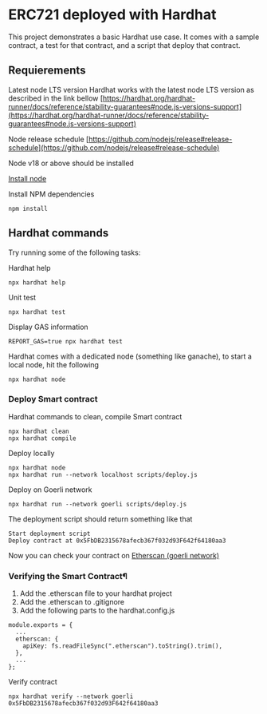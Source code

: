 # ERC721 deployed with Hardhat

This project demonstrates a basic Hardhat use case. It comes with a sample contract, a test for that contract, and a script that deploy that contract.

## Requierements

Latest node LTS version
Hardhat works with the latest node LTS version as described in the link bellow
[https://hardhat.org/hardhat-runner/docs/reference/stability-guarantees#node.js-versions-support](https://hardhat.org/hardhat-runner/docs/reference/stability-guarantees#node.js-versions-support)

Node release schedule
[https://github.com/nodejs/release#release-schedule](https://github.com/nodejs/release#release-schedule)

Node v18 or above should be installed

[Install node](https://nodejs.org/en/download/)

Install NPM dependencies

```shell
npm install
```

## Hardhat commands

Try running some of the following tasks:

Hardhat help

```shell
npx hardhat help
```

Unit test

```shell
npx hardhat test
```

Display GAS information

```shell
REPORT_GAS=true npx hardhat test
```

Hardhat comes with a dedicated node (something like ganache), to start a local node, hit the following

```shell
npx hardhat node
```

### Deploy Smart contract

Hardhat commands to clean, compile Smart contract

```shell
npx hardhat clean
npx hardhat compile
```

Deploy locally

```shell
npx hardhat node
npx hardhat run --network localhost scripts/deploy.js
```

Deploy on Goerli network

```shell
npx hardhat run --network goerli scripts/deploy.js
```

The deployment script should return something like that

```shell
Start deployment script
Deploy contract at 0x5FbDB2315678afecb367f032d93F642f64180aa3
```

Now you can check your contract on [Etherscan (goerli network)](https://goerli.etherscan.io/)

### Verifying the Smart Contract¶

1. Add the .etherscan file to your hardhat project
2. Add the .etherscan to .gitignore
3. Add the following parts to the hardhat.config.js

```shell
module.exports = {
  ...
  etherscan: {
    apiKey: fs.readFileSync(".etherscan").toString().trim(),
  },
  ...
};
```

Verify contract

```shell
npx hardhat verify --network goerli 0x5FbDB2315678afecb367f032d93F642f64180aa3
```
